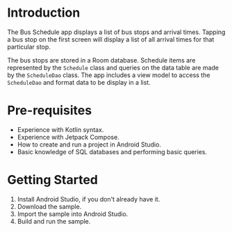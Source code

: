 # Introduction
The Bus Schedule app displays a list of bus stops and arrival times. Tapping a bus stop on the first
screen will display a list of all arrival times for that particular stop.

The bus stops are stored in a Room database. Schedule items are represented by the `Schedule` class 
and queries on the data table are made by the `ScheduleDao` class. The app includes a view model to
access the `ScheduleDao` and format data to be display in a list.

# Pre-requisites
* Experience with Kotlin syntax.
* Experience with Jetpack Compose.
* How to create and run a project in Android Studio.
* Basic knowledge of SQL databases and performing basic queries.

# Getting Started
1. Install Android Studio, if you don't already have it.
2. Download the sample.
3. Import the sample into Android Studio.
4. Build and run the sample.